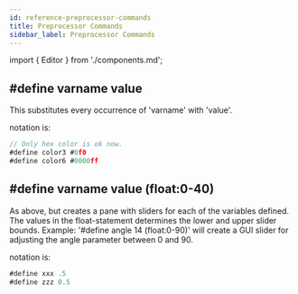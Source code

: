 ```yaml
---
id: reference-preprocessor-commands
title: Preprocessor Commands
sidebar_label: Preprocessor Commands
---
```


import { Editor } from './components.md';


## #define varname value

This substitutes every occurrence of 'varname' with 'value'.

<Editor src="https://after12am.github.io/eisenscript-editor/#B/U05JTcvMS1VIzs/JLzJWUDZIM+BSRhYzA4oBQVoaF1e1QoWCriFEGKahViEpvwIso4AiYwaVAQA="/>

notation is:

```jsx
// Only hex color is ok now.
#define color3 #0f0
#define color6 #0000ff
```


## #define varname value (float:0-40)

As above, but creates a pane with sliders for each of the variables defined. The values in the float-statement determines the lower and upper slider bounds. Example: '#define angle 14 (float:0-90)' will create a GUI slider for adjusting the angle parameter between 0 and 90.

<Editor src="https://after12am.github.io/eisenscript-editor/#B/U05JTcvMS1UoTk7MSVXQM+WqViiGcmoVkvIrAA=="/>

notation is:

```jsx
#define xxx .5
#define zzz 0.5
```
